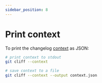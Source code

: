 ```yaml
---
sidebar_position: 8
---
```


# Print context

To print the changelog [context](/docs/templating/context) as JSON:

```bash
# print context to stdout
git cliff --context

# save context to a file
git cliff --context --output context.json
```
